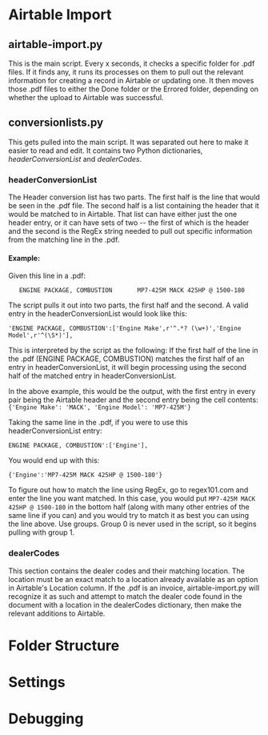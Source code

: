 # Airtable Import
## airtable-import.py
This is the main script. Every x seconds, it checks a specific folder for .pdf files. If it finds any, it runs its processes on them to pull out the relevant information for creating a record in Airtable or updating one. It then moves those .pdf files to either the Done folder or the Errored folder, depending on whether the upload to Airtable was successful.

## conversionlists.py
This gets pulled into the main script. It was separated out here to make it easier to read and edit. It contains two Python dictionaries, *headerConversionList* and *dealerCodes*.

### headerConversionList
The Header conversion list has two parts. The first half is the line that would be seen in the .pdf file. The second half is a list containing the header that it would be matched to in Airtable. That list can have either just the one header entry, or it can have sets of two -- the first of which is the header and the second is the RegEx string needed to pull out specific information from the matching line in the .pdf.

#### Example:
Given this line in a .pdf:

`   ENGINE PACKAGE, COMBUSTION       MP7-425M MACK 425HP @ 1500-180`

The script pulls it out into two parts, the first half and the second.
A valid entry in the headerConversionList would look like this:

`'ENGINE PACKAGE, COMBUSTION':['Engine Make',r'^.*? (\w+)','Engine Model',r'^(\S*)'],`

This is interpreted by the script as the following:
If the first half of the line in the .pdf (ENGINE PACKAGE, COMBUSTION) matches the first half of an entry in headerConversionList, it will begin processing using the second half of the matched entry in headerConversionList.

In the above example, this would be the output, with the first entry in every pair being the Airtable header and the second entry being the cell contents:
`{'Engine Make': 'MACK', 'Engine Model': 'MP7-425M'}`

Taking the same line in the .pdf, if you were to use this headerConversionList entry:

`ENGINE PACKAGE, COMBUSTION':['Engine'],`

You would end up with this:

`{'Engine':'MP7-425M MACK 425HP @ 1500-180'}`


To figure out how to match the line using RegEx, go to regex101.com and enter the line you want matched. In this case, you would put `MP7-425M MACK 425HP @ 1500-180` in the bottom half (along with many other entries of the same line if you can) and you would try to match it as best you can using the line above. Use groups. Group 0 is never used in the script, so it begins pulling with group 1.


### dealerCodes
This section contains the dealer codes and their matching location. The location must be an exact match to a location already available as an option in Airtable's Location column.
If the .pdf is an invoice, airtable-import.py will recognize it as such and attempt to match the dealer code found in the document with a location in the dealerCodes dictionary, then make the relevant additions to Airtable.



# Folder Structure

# Settings

# Debugging
